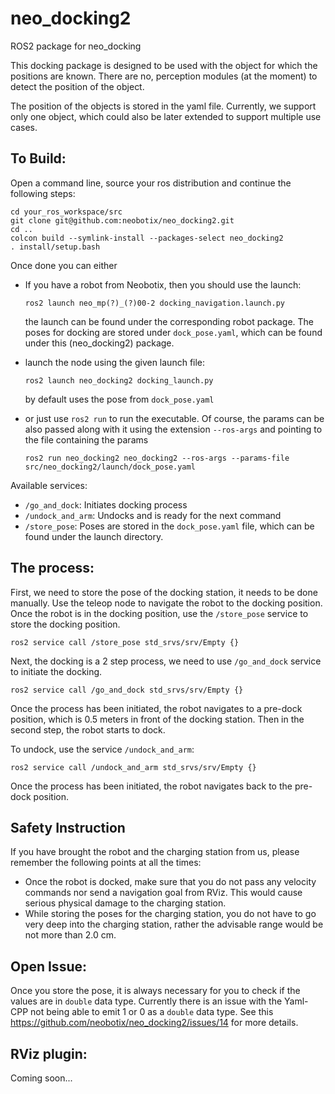 # neo_docking2
ROS2 package for neo_docking

This docking package is designed to be used with the object for which the positions are known. There are no, perception modules (at the moment) to detect the position of the object. 

The position of the objects is stored in the yaml file. Currently, we support only one object, which could also be later extended to support multiple use cases. 

## To Build:

Open a command line, source your ros distribution and continue the following steps:

```
cd your_ros_workspace/src
git clone git@github.com:neobotix/neo_docking2.git
cd ..
colcon build --symlink-install --packages-select neo_docking2
. install/setup.bash
```

Once done you can either 
  * If you have a robot from Neobotix, then you should use the launch:
 
    ```ros2 launch neo_mp(?)_(?)00-2 docking_navigation.launch.py```
    
    the launch can be found under the corresponding robot package. The poses for docking are stored under `dock_pose.yaml`, which can be found under this (neo_docking2) package.
    
  * launch the node using the given launch file:
  
    ```ros2 launch neo_docking2 docking_launch.py```

    by default uses the pose from  `dock_pose.yaml`
  
  * or just use `ros2 run` to run the executable. Of course, the params can be also passed along with it using the extension `--ros-args` and pointing to the file containing the params
  
    ```ros2 run neo_docking2 neo_docking2 --ros-args --params-file src/neo_docking2/launch/dock_pose.yaml```

Available services:
  * `/go_and_dock`: Initiates docking process
  * `/undock_and_arm`: Undocks and is ready for the next command
  * `/store_pose`: Poses are stored in the `dock_pose.yaml` file, which can be found under the launch directory. 

## The process:

First, we need to store the pose of the docking station, it needs to be done manually. Use the teleop node to navigate the robot to the docking position. Once the robot is in the docking position, use the `/store_pose` service to store the docking position. 

```ros2 service call /store_pose std_srvs/srv/Empty {}```

Next, the docking is a 2 step process, we need to use `/go_and_dock` service to initiate the docking. 

```ros2 service call /go_and_dock std_srvs/srv/Empty {} ```

Once the process has been initiated, the robot navigates to a pre-dock position, which is 0.5 meters in front of the docking station. Then in the second step, the robot starts to dock. 

To undock, use the service `/undock_and_arm`:

```ros2 service call /undock_and_arm std_srvs/srv/Empty {} ```

Once the process has been initiated, the robot navigates back to the pre-dock position.

## Safety Instruction

If you have brought the robot and the charging station from us, please remember the following points at all the times:

 - Once the robot is docked, make sure that you do not pass any velocity commands nor send a navigation goal from RViz. This would cause serious physical damage to the charging station.
 - While storing the poses for the charging station, you do not have to go very deep into the charging station, rather the advisable range would be not more than 2.0 cm.

## Open Issue:

Once you store the pose, it is always necessary for you to check if the values are in `double` data type. Currently there is an issue with the Yaml-CPP not being able to emit 1 or 0 as a `double` data type. See this https://github.com/neobotix/neo_docking2/issues/14 for more details. 

## RViz plugin:

Coming soon... 
